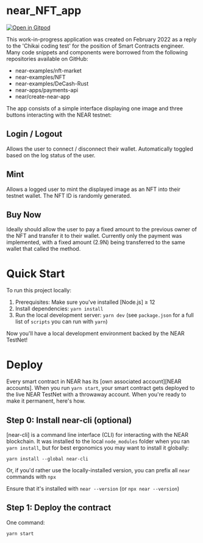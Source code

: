 near_NFT_app
==================

[![Open in Gitpod](https://gitpod.io/button/open-in-gitpod.svg)](https://gitpod.io/projects/devdoor/near_NFT_app>)

This work-in-progress application was created on February 2022 as a reply to the 'Chikai coding test' for the position of Smart Contracts engineer.
Many code snippets and components were borrowed from the following repositories available on GitHub:
  - near-examples/nft-market
  - near-examples/NFT
  - near-examples/DeCash-Rust
  - near-apps/payments-api
  - near/create-near-app

The app consists of a simple interface displaying one image and three buttons interacting with the NEAR testnet:

Login / Logout
-------------------------------------
Allows the user to connect / disconnect their wallet. Automatically toggled based on the log status of the user.

Mint
-------------------------------------
Allows a logged user to mint the displayed image as an NFT into their testnet wallet. The NFT ID is randomly generated.

Buy Now
-------------------------------------
Ideally should allow the user to pay a fixed amount to the previous owner of the NFT and transfer it to their wallet. Currently only the payment was implemented, with a fixed amount (2.9N) being transferred to the same wallet that called the method.

Quick Start
===========

To run this project locally:

1. Prerequisites: Make sure you've installed [Node.js] ≥ 12
2. Install dependencies: `yarn install`
3. Run the local development server: `yarn dev` (see `package.json` for a
   full list of `scripts` you can run with `yarn`)

Now you'll have a local development environment backed by the NEAR TestNet!

Deploy
======

Every smart contract in NEAR has its [own associated account][NEAR accounts]. When you run `yarn start`, your smart contract gets deployed to the live NEAR TestNet with a throwaway account. When you're ready to make it permanent, here's how.


Step 0: Install near-cli (optional)
-------------------------------------

[near-cli] is a command line interface (CLI) for interacting with the NEAR blockchain. It was installed to the local `node_modules` folder when you ran `yarn install`, but for best ergonomics you may want to install it globally:

    yarn install --global near-cli

Or, if you'd rather use the locally-installed version, you can prefix all `near` commands with `npx`

Ensure that it's installed with `near --version` (or `npx near --version`)

Step 1: Deploy the contract
------------------------------------------
One command:

    yarn start
